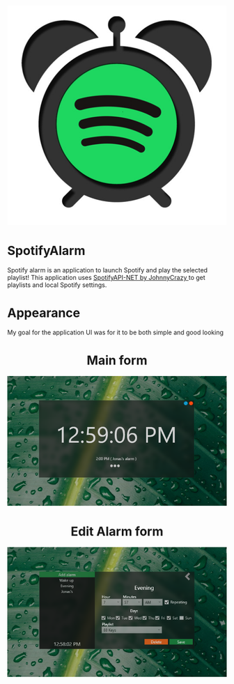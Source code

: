 <p align="Center">
  <img src="images/spotifyAlarmIcon.jpg" alt="icon">
</p>

# SpotifyAlarm
Spotify alarm is an application to launch Spotify and play the selected playlist! This application uses <a href="https://github.com/JohnnyCrazy/SpotifyAPI-NET"> SpotifyAPI-NET by JohnnyCrazy </a> to get playlists and local Spotify settings.

# Appearance
My goal for the application UI was for it to be both simple and good looking

<h1 align="Center" > Main form </h1>
<p align="Center">
  <img src="images/Main.PNG" alt="icon">
</p>

<h1 align="Center" > Edit Alarm form </h1>
<p align="Center">
  <img src="images/Edit.PNG" alt="icon">
</p>
